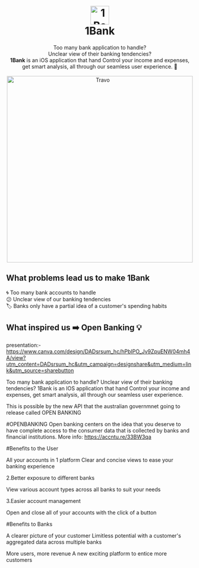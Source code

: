<h1 align="Center">
  <br>
  <a href="https://github.com/gayuru/1Bank"><img src="https://imgur.com/eAIAUbI.png" alt="1Bank" width="50"></a> <br>1Bank 
</h1>
<p align="Center">Too many bank application to handle?<br> Unclear view of their banking tendencies?<br> <b>1Bank</b> is an iOS application that hand Control your income and expenses, get smart analysis, all through our seamless user experience.
 🌆<br><br>
<img src="/app-demo.gif" height="500" alt="Travo"></p>

## What problems lead us to make 1Bank ##
🌀 Too many bank accounts to handle<br>
😕 Unclear view of our banking tendencies<br>
🏷️ Banks only have a partial idea of a customer's spending habits<br>

## What inspired us ➡️ Open Banking 💡 ##
presentation:- https://www.canva.com/design/DADsrsum_hc/hPbIPO_Jv9ZpuENW04mh4A/view?utm_content=DADsrsum_hc&utm_campaign=designshare&utm_medium=link&utm_source=sharebutton

Too many bank application to handle? Unclear view of their banking tendencies? 1Bank is an IOS application that hand Control your income and expenses, get smart analysis, all through our seamless user experience.

This is possible by the new API that the australian governmnet going to release called OPEN BANKING

#OPENBANKING Open banking centers on the idea that you deserve to have complete access to the consumer data that is collected by banks and financial institutions. More info: https://accntu.re/33BW3qa

#Benefits to the User

All your accounts in 1 platform
Clear and concise views to ease your banking experience

2.Better exposure to different banks

View various account types across all banks to suit your needs

3.Easier account management

Open and close all of your accounts with the click of a button

#Benefits to Banks

A clearer picture of your customer
Limitless potential with a customer's aggregated data across multiple banks

More users, more revenue
A new exciting platform to entice more customers

